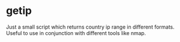 # getip
Just a small script which returns country ip range in different formats. Useful to use in conjunction with different tools like nmap.
